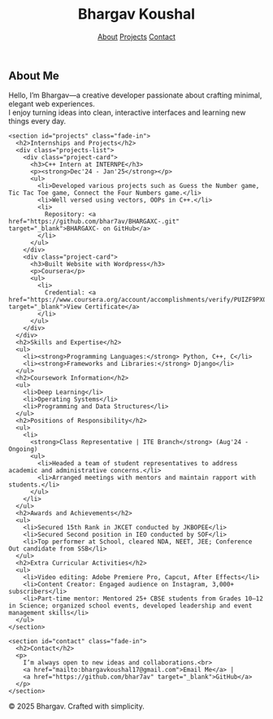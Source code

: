 <!DOCTYPE html>
<html lang="en">
<head>
  <meta charset="UTF-8">
  <meta name="viewport" content="width=device-width,initial-scale=1.0">
  <title>Bhargav | Minimal Portfolio</title>
  <link href="https://fonts.googleapis.com/css?family=Inter:400,600&display=swap" rel="stylesheet">
  <link rel="stylesheet" href="style.css">
</head>
<body>
  <header class="fade-in">
    <h1>Bhargav Koushal</h1>
    <nav>
      <a href="#about">About</a>
      <a href="#projects">Projects</a>
      <a href="#contact">Contact</a>
    </nav>
  </header>
  
  <main>
    <section id="about" class="fade-in">
      <h2>About Me</h2>
      <p>
        Hello, I’m Bhargav—a creative developer passionate about crafting minimal, elegant web experiences.<br>
        I enjoy turning ideas into clean, interactive interfaces and learning new things every day.
      </p>
    </section>
    
    <section id="projects" class="fade-in">
      <h2>Internships and Projects</h2>
      <div class="projects-list">
        <div class="project-card">
          <h3>C++ Intern at INTERNPE</h3>
          <p><strong>Dec'24 - Jan'25</strong></p>
          <ul>
            <li>Developed various projects such as Guess the Number game, Tic Tac Toe game, Connect the Four Numbers game.</li>
            <li>Well versed using vectors, OOPs in C++.</li>
            <li>
              Repository: <a href="https://github.com/bhar7av/BHARGAXC-.git" target="_blank">BHARGAXC- on GitHub</a>
            </li>
          </ul>
        </div>
        <div class="project-card">
          <h3>Built Website with Wordpress</h3>
          <p>Coursera</p>
          <ul>
            <li>
              Credential: <a href="https://www.coursera.org/account/accomplishments/verify/PUIZF9PXO5MN/" target="_blank">View Certificate</a>
            </li>
          </ul>
        </div>
      </div>
      <h2>Skills and Expertise</h2>
      <ul>
        <li><strong>Programming Languages:</strong> Python, C++, C</li>
        <li><strong>Frameworks and Libraries:</strong> Django</li>
      </ul>
      <h2>Coursework Information</h2>
      <ul>
        <li>Deep Learning</li>
        <li>Operating Systems</li>
        <li>Programming and Data Structures</li>
      </ul>
      <h2>Positions of Responsibility</h2>
      <ul>
        <li>
          <strong>Class Representative | ITE Branch</strong> (Aug'24 - Ongoing)
          <ul>
            <li>Headed a team of student representatives to address academic and administrative concerns.</li>
            <li>Arranged meetings with mentors and maintain rapport with students.</li>
          </ul>
        </li>
      </ul>
      <h2>Awards and Achievements</h2>
      <ul>
        <li>Secured 15th Rank in JKCET conducted by JKBOPEE</li>
        <li>Secured Second position in IEO conducted by SOF</li>
        <li>Top performer at School, cleared NDA, NEET, JEE; Conference Out candidate from SSB</li>
      </ul>
      <h2>Extra Curricular Activities</h2>
      <ul>
        <li>Video editing: Adobe Premiere Pro, Capcut, After Effects</li>
        <li>Content Creator: Engaged audience on Instagram, 3,000+ subscribers</li>
        <li>Part-time mentor: Mentored 25+ CBSE students from Grades 10–12 in Science; organized school events, developed leadership and event management skills</li>
      </ul>
    </section>
    
    <section id="contact" class="fade-in">
      <h2>Contact</h2>
      <p>
        I’m always open to new ideas and collaborations.<br>
        <a href="mailto:bhargavkoushal17@gmail.com">Email Me</a> |
        <a href="https://github.com/bhar7av" target="_blank">GitHub</a>
      </p>
    </section>
  </main>
  
  <footer class="fade-in">
    <p>© 2025 Bhargav. Crafted with simplicity.</p>
  </footer>
  
  <script src="script.js"></script>
</body>
</html>
